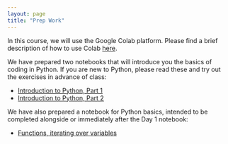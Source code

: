 ```yaml
---
layout: page
title: "Prep Work"
---
```


In this course, we will use the Google Colab platform. Please find a brief description of how to use Colab [here](https://mcgrawect.princeton.edu/guides/Google-Colab-Introduction.pdf).

We have prepared two notebooks that will introduce you the basics of coding in Python. If you are new to Python, please read these and try out the exercises in advance of class:

* [Introduction to Python, Part 1](https://colab.research.google.com/drive/1zX3yesi6ncEeWQefjAcxnnynW0oSikWg?usp=sharing)
* [Introduction to Python, Part 2](https://colab.research.google.com/drive/1gtxWHT4I7gOGEA8uR10PrKFoIxIXW5uH?usp=sharing)

We have also prepared a notebook for Python basics, intended to be completed alongside or immediately after the Day 1 notebook: 

* [Functions, iterating over variables](https://colab.research.google.com/drive/1qrpaAhJjjJxwscITvT4IEIt5oPJCjJc9?usp=sharing)